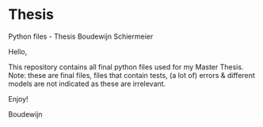 # Thesis
Python files - Thesis Boudewijn Schiermeier

Hello,

This repository contains all final python files used for my Master Thesis. Note: these are final files, files that contain tests, (a lot of) errors & different models are not indicated as these are irrelevant.

Enjoy!

Boudewijn
